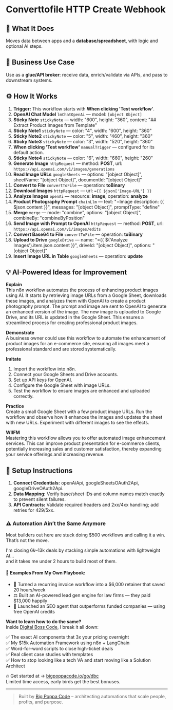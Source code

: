 # Converttofile HTTP Create Webhook
  ## 🚀 What It Does
  Moves data between apps and a **database/spreadsheet**, with logic and optional AI steps.
  
  ## 💼 Business Use Case
  Use as a **glue/API broker**: receive data, enrich/validate via APIs, and pass to downstream systems.
  
  ## ⚙️ How It Works
  1. **Trigger:** This workflow starts with **When clicking 'Test workflow'**.
  2. **OpenAI Chat Model** `lmChatOpenAi` — model: `[object Object]`
3. **Sticky Note** `stickyNote` — width: "600", height: "360", content: "## Extract Product Images from Template"
4. **Sticky Note1** `stickyNote` — color: "4", width: "600", height: "360"
5. **Sticky Note2** `stickyNote` — color: "5", width: "460", height: "360"
6. **Sticky Note3** `stickyNote` — color: "3", width: "520", height: "360"
7. **When clicking 'Test workflow'** `manualTrigger` — configured for its default action.
8. **Sticky Note4** `stickyNote` — color: "6", width: "660", height: "260"
9. **Generate Image** `httpRequest` — method: **POST**, url: `https://api.openai.com/v1/images/generations`
10. **Read Image URLs** `googleSheets` — options: "[object Object]", sheetName: "[object Object]", documentId: "[object Object]"
11. **Convert to File** `convertToFile` — operation: **toBinary**
12. **Download Images** `httpRequest` — url: `={{ $json['Image-URL'] }}`
13. **Analyze Images** `openAi` — resource: **image**, operation: **analyze**
14. **Product Photography Prompt** `chainLlm` — text: "=Image description: {{ $json.content }}", messages: "[object Object]", promptType: "define"
15. **Merge** `merge` — mode: "combine", options: "[object Object]", combineBy: "combineByPosition"
16. **Send Image with Prompt to OpenAI** `httpRequest` — method: **POST**, url: `https://api.openai.com/v1/images/edits`
17. **Convert Base64 to File** `convertToFile` — operation: **toBinary**
18. **Upload to Drive** `googleDrive` — name: "={{ $('Analyze Images').item.json.content }}", driveId: "[object Object]", options: "[object Object]"
19. **Insert Image URL in Table** `googleSheets` — operation: **update**
  
  ## 💡 AI-Powered Ideas for Improvement
  **Explain**  
This n8n workflow automates the process of enhancing product images using AI. It starts by retrieving image URLs from a Google Sheet, downloads these images, and analyzes them with OpenAI to create a product photography prompt. The prompt and image are sent to OpenAI to generate an enhanced version of the image. The new image is uploaded to Google Drive, and its URL is updated in the Google Sheet. This ensures a streamlined process for creating professional product images.

**Demonstrate**  
A business owner could use this workflow to automate the enhancement of product images for an e-commerce site, ensuring all images meet a professional standard and are stored systematically.

**Imitate**  
1. Import the workflow into n8n.  
2. Connect your Google Sheets and Drive accounts.  
3. Set up API keys for OpenAI.  
4. Configure the Google Sheet with image URLs.  
5. Test the workflow to ensure images are enhanced and uploaded correctly.

**Practice**  
Create a small Google Sheet with a few product image URLs. Run the workflow and observe how it enhances the images and updates the sheet with new URLs. Experiment with different images to see the effects.

**WIIFM**  
Mastering this workflow allows you to offer automated image enhancement services. This can improve product presentation for e-commerce clients, potentially increasing sales and customer satisfaction, thereby expanding your service offerings and increasing revenue.
  
  ## 🔧 Setup Instructions
  1. **Connect Credentials:** openAiApi, googleSheetsOAuth2Api, googleDriveOAuth2Api.
2. **Data Mapping:** Verify base/sheet IDs and column names match exactly to prevent silent failures.
3. **API Contracts:** Validate required headers and 2xx/4xx handling; add retries for 429/5xx.
  
### ⚠️ Automation Ain’t the Same Anymore

Most builders out here are stuck doing $500 workflows and calling it a win.  
That’s not the move.  

I'm closing $6k–$13k deals by stacking simple automations with lightweight AI...  
and it takes me under 2 hours to build most of them.

#### 🧠 Examples From My Own Playbook:
- 🔁 Turned a recurring invoice workflow into a $6,000 retainer that saved 20 hours/week  
- ⚖️ Built an AI-powered lead gen engine for law firms — they paid $13,000 happily  
- 🚀 Launched an SEO agent that outperforms funded companies — using free OpenAI credits  

**Want to learn how to do the same?**  
Inside [Digital Boss Code](https://bigpoppacode.io/go/dbc), I break it all down:

✅ The exact AI components that 3x your pricing overnight  
✅ My $15k Automation Framework using n8n + LangChain  
✅ Word-for-word scripts to close high-ticket deals  
✅ Real client case studies with templates  
✅ How to stop looking like a tech VA and start moving like a Solution Architect  

🔥 Get started at → [bigpoppacode.io/go/dbc](https://bigpoppacode.io/go/dbc)  
Limited time access, early birds get the best bonuses.

---
> Built by [Big Poppa Code](https://bigpoppacode.io) – architecting automations that scale people, profits, and purpose.
  